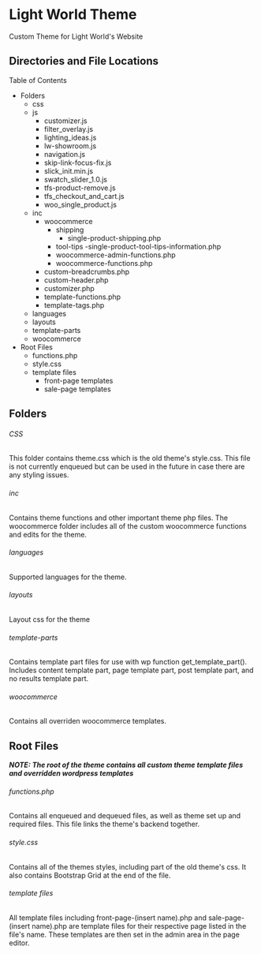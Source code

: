 
Light World Theme
===

Custom Theme for Light World's Website

Directories and File Locations
----------------------------

Table of Contents

- Folders
  - css
  - js
    - customizer.js
    - filter_overlay.js
    - lighting_ideas.js
    - lw-showroom.js
    - navigation.js
    - skip-link-focus-fix.js
    - slick_init.min.js
    - swatch_slider_1.0.js
    - tfs-product-remove.js
    - tfs_checkout_and_cart.js
    - woo_single_product.js
  - inc
    - woocommerce
      - shipping
        - single-product-shipping.php
      - tool-tips
        -single-product-tool-tips-information.php
      - woocommerce-admin-functions.php
      - woocommerce-functions.php
    - custom-breadcrumbs.php
    - custom-header.php
    - customizer.php
    - template-functions.php
    - template-tags.php
  - languages
  - layouts
  - template-parts
  - woocommerce
- Root Files
  - functions.php
  - style.css
  - template files
    - front-page templates
    - sale-page templates

Folders
--------

###### CSS
 
 This folder contains theme.css which is the old theme's style.css. This file is not currently enqueued but can be used in the future in case there are any styling issues.
 
###### inc
 
 Contains theme functions and other important theme php files. The woocommerce folder includes all of the custom woocommerce functions and edits for the theme.
 
###### languages

Supported languages for the theme.
 
###### layouts

Layout css for the theme
 
###### template-parts
 
 Contains template part files for use with wp function get_template_part(). Includes content template part, page template part, post template part, and no results template part.
 
###### woocommerce
 
Contains all overriden woocommerce templates.
 
 
Root Files
----------

***NOTE: The root of the theme contains all custom theme template files and overridden wordpress templates***

###### functions.php

Contains all enqueued and dequeued files, as well as theme set up and required files. This file links the theme's backend together.

###### style.css

Contains all of the themes styles, including part of the old theme's css. It also contains Bootstrap Grid at the end of the file.

###### template files

All template files including front-page-(insert name).php and sale-page-(insert name).php are template files for their respective page listed in the file's name. These templates are then set in the admin area in the page editor.
